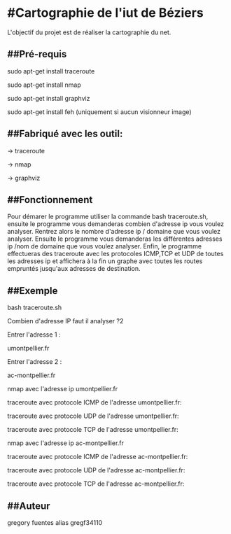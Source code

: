 <h1> #Cartographie de l'iut de Béziers </h2>
    <p>L'objectif du projet est de réaliser la cartographie du net.</p>


 <h2> ##Pré-requis </h2> 
<p> sudo apt-get install traceroute </p>
<p> sudo apt-get install nmap </p> 
<p> sudo apt-get install graphviz </p> 
<p> sudo apt-get install feh (uniquement si aucun visionneur image) </p>
<h2> ##Fabriqué avec les outil:</h2>  
<p> -> traceroute </p> 
<p> -> nmap </p> 
<p> -> graphviz </p> 

<h2> ##Fonctionnement </h2> 
<p> Pour démarer le programme utiliser la commande bash traceroute.sh, 
ensuite le programme vous demanderas combien d'adresse ip vous voulez analyser. 
Rentrez alors le nombre d'adresse ip / domaine que vous voulez analyser.
Ensuite le programme vous demanderas les différentes adresses ip /nom de domaine que vous voulez analyser.
Enfin, le programme effectueras des traceroute avec les protocoles ICMP,TCP et UDP  de toutes les adresses ip 
et affichera à la fin un graphe avec toutes les routes empruntés jusqu'aux adresses de destination. </p>  

<h2> ##Exemple </h2> 
<p> bash traceroute.sh </p>  
<p>  Combien d'adresse IP faut il analyser ?2 </p> 
<p>  Entrer l'adresse 1 : </p> 
<p>  umontpellier.fr </p> 
<p> Entrer l'adresse 2 : </p>  
<p>  ac-montpellier.fr </p>  
<p>  nmap avec l'adresse ip umontpellier.fr </p> 
<p> traceroute avec protocole ICMP de l'adresse umontpellier.fr: </p> 
<p> traceroute avec protocole UDP de l'adresse umontpellier.fr: </p> 
<p> traceroute avec protocole TCP de l'adresse umontpellier.fr: </p> 
<p> nmap avec l'adresse ip ac-montpellier.fr </p> 
<p> traceroute avec protocole ICMP de l'adresse ac-montpellier.fr: </p> 
 <p> traceroute avec protocole UDP de l'adresse ac-montpellier.fr: </p> 
<p> traceroute avec protocole TCP de l'adresse ac-montpellier.fr: </p> 


<h2> ##Auteur </h2>
<p> gregory fuentes alias gregf34110 </p>
